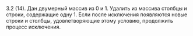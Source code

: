 3.2 (14). Дан двумерный массив из 0 и 1. Удалить из массива столбцы и
строки, содержащие одну 1. Если после исключения появляются
новые строки и столбцы, удовлетворяющие этому условию, 
продолжить процесс исключения. 
